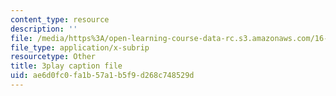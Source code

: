 ```yaml
---
content_type: resource
description: ''
file: /media/https%3A/open-learning-course-data-rc.s3.amazonaws.com/16-885j-aircraft-systems-engineering-fall-2005/ae6d0fc0fa1b57a1b5f9d268c748529d_IHVf3ukiIiA.vtt
file_type: application/x-subrip
resourcetype: Other
title: 3play caption file
uid: ae6d0fc0-fa1b-57a1-b5f9-d268c748529d
---
```

